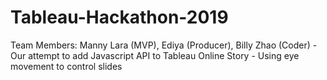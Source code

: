 # Tableau-Hackathon-2019

Team Members: Manny Lara (MVP), Ediya (Producer), Billy Zhao (Coder) - Our attempt to add Javascript API to Tableau Online Story - Using eye movement to control slides
